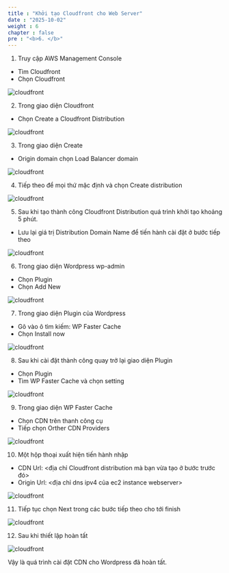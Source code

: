 ```yaml
---
title : "Khởi tạo Cloudfront cho Web Server"
date : "2025-10-02"
weight : 6 
chapter : false
pre : "<b>6. </b>"
---
```



1. Truy cập AWS Management Console
-	Tìm Cloudfront
-	Chọn Cloudfront

![cloudfront](/images/setupcloudfront/setup-cloud-front-01.png?featherlight=false&width=90pc)

2. Trong giao diện Cloudfront
-	Chọn Create a Cloudfront Distribution

![cloudfront](/images/setupcloudfront/setup-cloud-front-02.png?featherlight=false&width=90pc)


3. Trong giao diện Create
- Origin domain chọn Load Balancer domain

![cloudfront](/images/setupcloudfront/setup-cloud-front-03.png?featherlight=false&width=90pc)

4. Tiếp theo để mọi thứ mặc định và chọn Create distribution

![cloudfront](/images/setupcloudfront/setup-cloud-front-04.png?featherlight=false&width=90pc)

5. Sau khi tạo thành công Cloudfront Distribution quá trình khởi tạo khoảng 5 phút.
- Lưu lại giá trị Distribution Domain Name để tiến hành cài đặt ở bước tiếp theo


![cloudfront](/images/setupcloudfront/setup-cloud-front-05.png?featherlight=false&width=90pc)

6. Trong giao diện Wordpress wp-admin
- Chọn Plugin
- Chọn Add New

![cloudfront](/images/setupcloudfront/setup-cloud-front-06.png?featherlight=false&width=90pc)

7. Trong giao diện Plugin của Wordpress
- Gõ vào ô tìm kiếm: WP Faster Cache
- Chọn Install now

![cloudfront](/images/setupcloudfront/setup-cloud-front-07.png?featherlight=false&width=90pc)


8. Sau khi cài đặt thành công quay trở lại giao diện Plugin
- Chọn Plugin
- Tìm WP Faster Cache và chọn setting

![cloudfront](/images/setupcloudfront/setup-cloud-front-08.png?featherlight=false&width=90pc)

9. Trong giao diện WP Faster Cache
- Chọn CDN trên thanh công cụ
- Tiếp chọn Orther CDN Providers

![cloudfront](/images/setupcloudfront/setup-cloud-front-09.png?featherlight=false&width=90pc)

10. Một hộp thoại xuất hiện tiến hành nhập
- CDN Url: <địa chỉ Cloudfront distribution mà bạn vừa tạo ở bước trước đó>
- Origin Url: <địa chỉ dns ipv4 của ec2 instance webserver>


![cloudfront](/images/setupcloudfront/setup-cloud-front-10.png?featherlight=false&width=90pc)

11. Tiếp tục chọn Next trong các bước tiếp theo cho tới finish

![cloudfront](/images/setupcloudfront/setup-cloud-front-11.png?featherlight=false&width=90pc)

12. Sau khi thiết lập hoàn tất

![cloudfront](/images/setupcloudfront/setup-cloud-front-12.png?featherlight=false&width=90pc)

Vậy là quá trình cài đặt CDN cho Wordpress đã hoàn tất.
